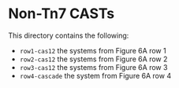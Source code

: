 # Non-Tn7 CASTs

This directory contains the following:
  - `row1-cas12` the systems from Figure 6A row 1
  - `row2-cas12` the systems from Figure 6A row 2
  - `row3-cas12` the systems from Figure 6A row 3
  - `row4-cascade` the system from Figure 6A row 4

